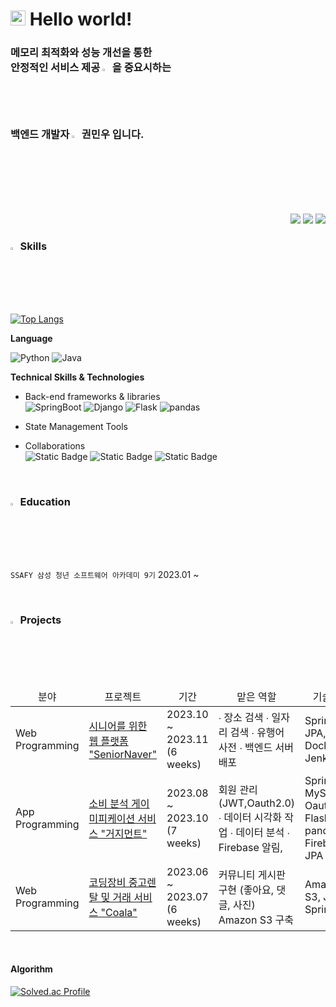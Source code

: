 <!--인사-->
<h1><img src="https://github.com/TheDudeThatCode/TheDudeThatCode/blob/master/Assets/Earth.gif" width="24px">  Hello world!</h1>
<!--소개-->
<h3> 메모리 최적화와 성능 개선을 통한<br>안정적인 서비스 제공 <img src="https://raw.githubusercontent.com/Tarikul-Islam-Anik/Animated-Fluent-Emojis/master/Emojis/Hand%20gestures/Backhand%20Index%20Pointing%20Left%20Medium-Light%20Skin%20Tone.png" alt="Backhand Index Pointing Left Medium-Light Skin Tone" width="2.35%" /></b> 을 중요시하는 <br>
  <b>  백엔드 개발자</b> <img src="https://raw.githubusercontent.com/Tarikul-Islam-Anik/Animated-Fluent-Emojis/master/Emojis/Hand%20gestures/Eyes.png" alt="Eyes" width="2.35%" /> 권민우 입니다.</h3><br>

<!--링크-->
<div align="end">
    <a target="_blank" href="https://velog.io/@kwmw0427"><img src="https://img.shields.io/badge/Velog-20C997.svg?style=for-the-badge&logo=Velog&logoColor=white" /></a>
<!--     <a target="_blank" href="https://jet-magnesium-b5a.notion.site/PORTFOLIO-e0b89103ba144876925dd29155dc700c?pvs=4"><img src="https://img.shields.io/badge/notion-%23000000.svg?&style=for-the-badge&logo=notion&logoColor=white" /></a> -->
    <a target="_blank" href="mailto:kwmw0427@naver.com"><img src="https://img.shields.io/badge/Naver-03C75A.svg?style=for-the-badge&logo=Naver&logoColor=white" /></a>
    <a target="_blank" href="mailto:kwmw0427@gmail.com"><img src="https://img.shields.io/badge/-Gmail-D14836?style=for-the-badge&logo=Gmail&logoColor=white"></a>  
</div>

<!--기술 스택-->

### <img src="https://raw.githubusercontent.com/Tarikul-Islam-Anik/Animated-Fluent-Emojis/master/Emojis/Hand%20gestures/Mechanical%20Arm.png" alt="Mechanical Arm" width="2.3%" /> Skills

[![Top Langs](https://github-readme-stats.vercel.app/api/top-langs/?username=Kminwo-o&langs_count=10&layout=compact&theme=dark&hide_border=true&hide=javascript,typescript)](https://github.com/Kminwo-o/github-readme-stats)

**Language**<br>

  ![Python](https://img.shields.io/badge/python-3670A0?style=flat-squaree&logo=python&logoColor=white)
  ![Java](https://img.shields.io/badge/java-da0d0d?style=flat-squaree&logo=java&logoColor=white)

**Technical Skills & Technologies** <br>

- Back-end frameworks & libraries <br>
  ![SpringBoot](https://img.shields.io/badge/springBoot-6DB33F?style=flat-squaree&logo=springBoot&logoColor=white)
  ![Django](https://img.shields.io/badge/django-092E20?style=flat-squaree&logo=django&logoColor=white)
  ![Flask](https://img.shields.io/badge/flask-000000?style=flat-squaree&logo=flask&logoColor=white)
  ![pandas](https://img.shields.io/badge/pandas-150458.svg?style=flat-squaree&logo=Pandas&logoColor=white)

- State Management Tools <br>

- Collaborations <br>
  ![Static Badge](https://img.shields.io/badge/figma-F24E1E?logo=figma&logoColor=white)
  ![Static Badge](https://img.shields.io/badge/notion-000000?logo=notion)
  ![Static Badge](https://img.shields.io/badge/jira-0052CC?logo=jira)


<br>

</div>

### <img src="https://raw.githubusercontent.com/Tarikul-Islam-Anik/Animated-Fluent-Emojis/master/Emojis/Hand%20gestures/Writing%20Hand%20Medium-Light%20Skin%20Tone.png" alt="Writing Hand Medium-Light Skin Tone" width="2.3%" /> Education

`SSAFY 삼성 청년 소프트웨어 아카데미 9기` 2023.01 ~

<br>

<!--프로젝트-->

### <img src="https://raw.githubusercontent.com/Tarikul-Islam-Anik/Animated-Fluent-Emojis/master/Emojis/Hand%20gestures/Folded%20Hands%20Medium-Light%20Skin%20Tone.png" alt="Folded Hands Medium-Light Skin Tone" width="2.3%" /> Projects

<table>
   <thead>
     <tr style="text-align: center;">
       <td>분야</td>
       <td>프로젝트</td>
       <td>기간</td>
       <td>맡은 역할</td>
       <td>기술 스택</td>
     </tr>
   </thead>
   <tbody>
      <tr>
       <td rowspan="1">Web Programming</td>
       <td> <a href="https://github.com/Kminwo-o/SeniorNaver">시니어를 위한 웹 플랫폼 "SeniorNaver"<br></td>
       <td>2023.10 ~ 2023.11 <br>(6 weeks)</td>
       <td>∙ 장소 검색  ∙ 일자리 검색  ∙ 유행어 사전  ∙ 백엔드 서버 배포</td>
       <td>SpringBoot, JPA, Docker, Jenkins</td>
     </tr>
     <tr>
       <td rowspan="1">App Programming</td>
       <td><a href="https://github.com/Kminwo-o/GudgeMent">소비 분석 게이미피케이션 서비스 "거지먼트"</a></td>
       <td>2023.08 ~ 2023.10 <br>(7 weeks)</td>
       <td>회원 관리(JWT,Oauth2.0)  ∙ 데이터 시각화 작업  ∙ 데이터 분석  ∙ Firebase 알림, </td>
       <td>SpringBoot, MySql, Jwt, Oauth2.0, Flask, pandas <br> Firebase, JPA</td>
     </tr>
     <tr>
       <td rowspan="1">Web Programming</td>
       <td> <a href="https://github.com/Kminwo-o/Coala">코딩장비 중고렌탈 및 거래 서비스 "Coala"<br></td>
       <td>2023.06 ~ 2023.07 <br>(6 weeks)</td>
       <td>커뮤니티 게시판 구현 (좋아요, 댓글, 사진) <br>Amazon S3 구축</td>
       <td>Amazon S3, JPA, SpringBoot</td>
     </tr>
  </tbody>
</table>
         
<br>

#### Algorithm

[![Solved.ac Profile](http://mazassumnida.wtf/api/generate_badge?boj=kwmw0427)](https://solved.ac/kwmw0427/)
